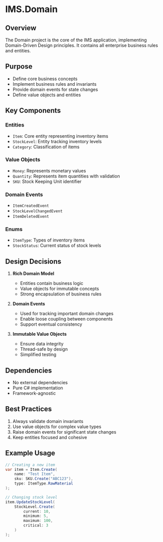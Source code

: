 # IMS.Domain

## Overview
The Domain project is the core of the IMS application, implementing Domain-Driven Design principles. It contains all enterprise business rules and entities.

## Purpose
- Define core business concepts
- Implement business rules and invariants
- Provide domain events for state changes
- Define value objects and entities

## Key Components

### Entities
- `Item`: Core entity representing inventory items
- `StockLevel`: Entity tracking inventory levels
- `Category`: Classification of items

### Value Objects
- `Money`: Represents monetary values
- `Quantity`: Represents item quantities with validation
- `SKU`: Stock Keeping Unit identifier

### Domain Events
- `ItemCreatedEvent`
- `StockLevelChangedEvent`
- `ItemDeletedEvent`

### Enums
- `ItemType`: Types of inventory items
- `StockStatus`: Current status of stock levels

## Design Decisions

1. **Rich Domain Model**
   - Entities contain business logic
   - Value objects for immutable concepts
   - Strong encapsulation of business rules

2. **Domain Events**
   - Used for tracking important domain changes
   - Enable loose coupling between components
   - Support eventual consistency

3. **Immutable Value Objects**
   - Ensure data integrity
   - Thread-safe by design
   - Simplified testing

## Dependencies
- No external dependencies
- Pure C# implementation
- Framework-agnostic

## Best Practices
1. Always validate domain invariants
2. Use value objects for complex value types
3. Raise domain events for significant state changes
4. Keep entities focused and cohesive

## Example Usage

```csharp
// Creating a new item
var item = Item.Create(
    name: "Test Item",
    sku: SKU.Create("ABC123"),
    type: ItemType.RawMaterial
);

// Changing stock level
item.UpdateStockLevel(
    StockLevel.Create(
        current: 10,
        minimum: 5,
        maximum: 100,
        critical: 3
    )
);
```
